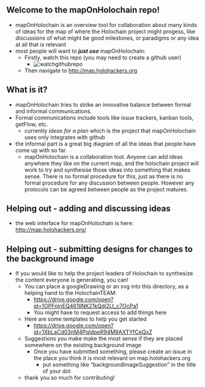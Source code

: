 ## Welcome to the mapOnHolochain repo!
* mapOnHolochain is an overview tool for collaboration about many kinds of ideas for the map of where the Holochain project might progess, like discussions of what might be good milestones, or paradigms or any idea at all that is relevant
* most people will want to ***just use*** mapOnHolochain:
  * Firstly, watch this repo (you may need to create a github user)
    * ![watchgithubrepo](https://user-images.githubusercontent.com/239550/33098082-ff8f8a72-cec0-11e7-989e-7ca4a6b76fb7.jpg?s=200)
  * Then navigate to http://map.holohackers.org
  
## What is it?
* mapOnHolochain tries to strike an innovative balance between formal and informal communications.
* Formal communications include tools like issue trackers, kanban tools, getFlow, etc.
  * currently *ideas for a plan* which is the project that mapOnHolochain uses only integrates with github
* the informal part is a great big diagram of all the ideas that people have come up with so far.
  * mapOnHolochain is a collaboration tool. Anyone can add ideas anywhere they like on the current map, and the holochain project will work to try and synthesise those ideas into something that makes sense. There is no formal procedure for this, just as there is no formal procedure for any discussion between people. However any protocols can be agreed between people as the project matures.

## Helping out - adding and discussing ideas
  * the web interface for mapOnHolochain is here: http://map.holohackers.org/

## Helping out - submitting designs for changes to the background image
* If you would like to help the project leaders of Holochain to synthesize the content everyone is generating, you can!
  * You can place a googleDrawing or an svg into this directory, as a helping hand to the HolochainTEAM:
    * https://drive.google.com/open?id=1OPFnInEQ461IlNK21kQdj2Lt_c7OcPa1
    * You might have to request access to add things here
  * Here are some templates to help you get started
    * https://drive.google.com/open?id=1XbLaCd03nM4PqIdpeR94M9AXTYfCeQxZ
  * Suggestions you make make the most sense if they are placed somewhere on the existing background image
    * Once you have submitted something, please create an issue in the place you think it is most relevant on map.holohackers.org
      * put something like “backgroundImageSuggestion” in the title of your dot
  * thank you so much for contributing!
